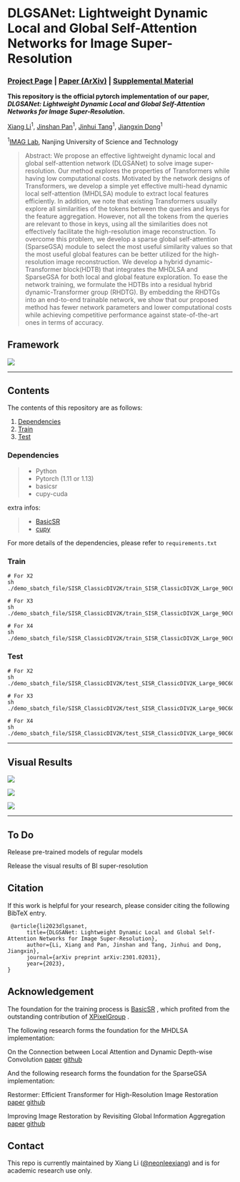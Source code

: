 # DLGSANet: Lightweight Dynamic Local and Global Self-Attention Networks for Image Super-Resolution

### [Project Page](https://neonleexiang.github.io/DLGSANet/) | [Paper (ArXiv)](https://arxiv.org/abs/2301.02031) | [Supplemental Material]()

**This repository is the official pytorch implementation of our paper, *DLGSANet: Lightweight Dynamic Local and Global Self-Attention Networks for Image Super-Resolution*.**

[Xiang Li](https://imag-njust.net/)<sup>1</sup>,
[Jinshan Pan](https://jspan.github.io/)<sup>1</sup>,
[Jinhui Tang](https://imag-njust.net/jinhui-tang/)<sup>1</sup>,
[Jiangxin Dong](https://imag-njust.net/jiangxin-dong/)<sup>1</sup> <br>

<sup>1</sup>[IMAG Lab](https://imag-njust.net/), Nanjing University of Science and Technology

> Abstract: We propose an effective lightweight dynamic local and global self-attention network (DLGSANet) to solve image super-resolution. Our method explores the properties of Transformers while having low computational costs. Motivated by the network designs of Transformers, we develop a simple yet effective multi-head dynamic local self-attention (MHDLSA) module to extract local features efficiently. In addition, we note that existing Transformers usually explore all similarities of the tokens between the queries and keys for the feature aggregation. However, not all the tokens from the queries are relevant to those in keys, using all the similarities does not effectively facilitate the high-resolution image reconstruction. To overcome this problem, we develop a sparse global self-attention (SparseGSA) module to select the most useful similarity values so that the most useful global features can be better utilized for the high-resolution image reconstruction. We develop a hybrid dynamic-Transformer block(HDTB) that integrates the MHDLSA and SparseGSA for both local and global feature exploration. To ease the network training, we formulate the HDTBs into a residual hybrid dynamic-Transformer group (RHDTG). By embedding the RHDTGs into an end-to-end trainable network, we show that our proposed method has fewer network parameters and lower computational costs while achieving competitive performance against state-of-the-art ones in terms of accuracy.

## Framework

![](./docs/media/dlgsanet_png.png)


---
## Contents

The contents of this repository are as follows:

1. [Dependencies](#Dependencies)
2. [Train](#Train)
3. [Test](#Test)

### Dependencies

> - Python
> - Pytorch (1.11 or 1.13)
> - basicsr
> - cupy-cuda

extra infos: 
> - [BasicSR](https://github.com/XPixelGroup/BasicSR)
> - [cupy](https://github.com/cupy/cupy)

For more details of the dependencies, please refer to `requirements.txt`

### Train

```
# For X2
sh ./demo_sbatch_file/SISR_ClassicDIV2K/train_SISR_ClassicDIV2K_Large_90C6G4B_DLGSANet_SRx2_scratch_img_size_48_lr5e_4.sh

# For X3
sh ./demo_sbatch_file/SISR_ClassicDIV2K/train_SISR_ClassicDIV2K_Large_90C6G4B_DLGSANet_SRx3_scratch_img_size_48_lr5e_4.sh

# For X4
sh ./demo_sbatch_file/SISR_ClassicDIV2K/train_SISR_ClassicDIV2K_Large_90C6G4B_DLGSANet_SRx4_scratch_img_size_48_lr5e_4.sh
```

### Test

```
# For X2
sh ./demo_sbatch_file/SISR_ClassicDIV2K/test_SISR_ClassicDIV2K_Large_90C6G4B_DLGSANet_SRx2_scratch_img_size_48_lr5e_4.sh

# For X3
sh ./demo_sbatch_file/SISR_ClassicDIV2K/test_SISR_ClassicDIV2K_Large_90C6G4B_DLGSANet_SRx3_scratch_img_size_48_lr5e_4.sh

# For X4
sh ./demo_sbatch_file/SISR_ClassicDIV2K/test_SISR_ClassicDIV2K_Large_90C6G4B_DLGSANet_SRx4_scratch_img_size_48_lr5e_4.sh

```

---


## Visual Results

![](./docs/media/img044_imgsli.png)

![](./docs/media/img073_imgsli.png)

![](./docs/media/img095_imgsli.png)


---


## To Do

Release pre-trained models of regular models

Release the visual results of BI super-resolution


## Citation
If this work is helpful for your research, please consider citing the following BibTeX entry.
```
 @article{li2023dlgsanet,
      title={DLGSANet: Lightweight Dynamic Local and Global Self-Attention Networks for Image Super-Resolution}, 
      author={Li, Xiang and Pan, Jinshan and Tang, Jinhui and Dong, Jiangxin},
      journal={arXiv preprint arXiv:2301.02031},
      year={2023},
}
```

## Acknowledgement

The foundation for the training process is [BasicSR](https://github.com/XPixelGroup/BasicSR) , which profited from the outstanding contribution of [XPixelGroup](https://github.com/XPixelGroup) .

The following research forms the foundation for the MHDLSA implementation:

On the Connection between Local Attention and Dynamic Depth-wise Convolution [paper](https://arxiv.org/abs/2106.04263) [github](https://github.com/Atten4Vis/DemystifyLocalViT)

And the following research forms the foundation for the SparseGSA implementation:

Restormer: Efficient Transformer for High-Resolution Image Restoration [paper](https://arxiv.org/abs/2111.09881) [github](https://github.com/swz30/Restormer)

Improving Image Restoration by Revisiting Global Information Aggregation [paper](https://arxiv.org/abs/2112.04491) [github](https://github.com/megvii-research/TLC)


## Contact

This repo is currently maintained by Xiang Li ([@neonleexiang](https://github.com/NeonLeexiang)) and is for academic research use only. 
